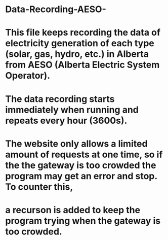 # Data-Recording-AESO-
# This file keeps recording the data of electricity generation of each type (solar, gas, hydro, etc.) in Alberta from AESO (Alberta Electric System Operator).
# The data recording starts immediately when running and repeats every hour (3600s).
# The website only allows a limited amount of requests at one time, so if the the gateway is too crowded the program may get an error and stop. To counter this,
# a recurson is added to keep the program trying when the gateway is too crowded.
